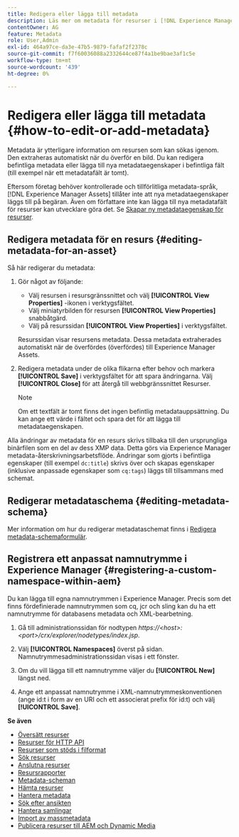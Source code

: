 ```yaml
---
title: Redigera eller lägga till metadata
description: Läs mer om metadata för resurser i [!DNL Experience Manager Assets] olika sätt att redigera metadata för resurser.
contentOwner: AG
feature: Metadata
role: User,Admin
exl-id: 464a97ce-da3e-47b5-9879-fafaf2f2378c
source-git-commit: f7f60036088a2332644ce87f4a1be9bae3af1c5e
workflow-type: tm+mt
source-wordcount: '439'
ht-degree: 0%

---
```


# Redigera eller lägga till metadata {#how-to-edit-or-add-metadata}

Metadata är ytterligare information om resursen som kan sökas igenom. Den extraheras automatiskt när du överför en bild. Du kan redigera befintliga metadata eller lägga till nya metadataegenskaper i befintliga fält (till exempel när ett metadatafält är tomt).

Eftersom företag behöver kontrollerade och tillförlitliga metadata-språk, [!DNL Experience Manager Assets] tillåter inte att nya metadataegenskaper läggs till på begäran. Även om författare inte kan lägga till nya metadatafält för resurser kan utvecklare göra det. Se [Skapar ny metadataegenskap för resurser](meta-edit.md#editing-metadata-schema).

## Redigera metadata för en resurs {#editing-metadata-for-an-asset}

Så här redigerar du metadata:

1. Gör något av följande:

   * Välj resursen i resursgränssnittet och välj **[!UICONTROL View Properties]** -ikonen i verktygsfältet.
   * Välj miniatyrbilden för resursen **[!UICONTROL View Properties]** snabbåtgärd.
   * Välj på resurssidan **[!UICONTROL View Properties]** i verktygsfältet.

   Resurssidan visar resursens metadata. Dessa metadata extraherades automatiskt när de överfördes (överfördes) till Experience Manager Assets.

1. Redigera metadata under de olika flikarna efter behov och markera **[!UICONTROL Save]** i verktygsfältet för att spara ändringarna. Välj **[!UICONTROL Close]** för att återgå till webbgränssnittet Resurser.

   >[!NOTE]
   >
   >Om ett textfält är tomt finns det ingen befintlig metadatauppsättning. Du kan ange ett värde i fältet och spara det för att lägga till metadataegenskapen.

Alla ändringar av metadata för en resurs skrivs tillbaka till den ursprungliga binärfilen som en del av dess XMP data. Detta görs via Experience Manager metadata-återskrivningsarbetsflöde. Ändringar som gjorts i befintliga egenskaper (till exempel `dc:title`) skrivs över och skapas egenskaper (inklusive anpassade egenskaper som `cq:tags`) läggs till tillsammans med schemat.

<!-- XMP write-back is supported and enabled for the platforms and file formats described in technical requirements. -->

## Redigerar metadataschema {#editing-metadata-schema}

Mer information om hur du redigerar metadataschemat finns i [Redigera metadata-schemaformulär](metadata-schemas.md#edit-metadata-schema-forms).

## Registrera ett anpassat namnutrymme i Experience Manager {#registering-a-custom-namespace-within-aem}

Du kan lägga till egna namnutrymmen i Experience Manager. Precis som det finns fördefinierade namnutrymmen som cq, jcr och sling kan du ha ett namnutrymme för databasens metadata och XML-bearbetning.

1. Gå till administrationssidan för nodtypen *https://&lt;host>:&lt;port>/crx/explorer/nodetypes/index.jsp*.
1. Välj **[!UICONTROL Namespaces]** överst på sidan. Namnutrymmesadministrationssidan visas i ett fönster.

1. Om du vill lägga till ett namnutrymme väljer du **[!UICONTROL New]** längst ned.
1. Ange ett anpassat namnutrymme i XML-namnutrymmeskonventionen (ange id:t i form av en URI och ett associerat prefix för id:t) och välj **[!UICONTROL Save]**.

**Se även**

* [Översätt resurser](translate-assets.md)
* [Resurser för HTTP API](mac-api-assets.md)
* [Resurser som stöds i filformat](file-format-support.md)
* [Sök resurser](search-assets.md)
* [Anslutna resurser](use-assets-across-connected-assets-instances.md)
* [Resursrapporter](asset-reports.md)
* [Metadata-scheman](metadata-schemas.md)
* [Hämta resurser](download-assets-from-aem.md)
* [Hantera metadata](manage-metadata.md)
* [Sök efter ansikten](search-facets.md)
* [Hantera samlingar](manage-collections.md)
* [Import av massmetadata](metadata-import-export.md)
* [Publicera resurser till AEM och Dynamic Media](/help/assets/publish-assets-to-aem-and-dm.md)
